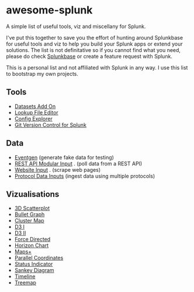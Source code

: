 # awesome-splunk
A simple list of useful tools, viz and miscellany for Splunk.

I've put this together to save you the effort of hunting around Splunkbase for useful tools and viz to help you build your Splunk apps or extend your solutions. The list is not definitative so if you cannot find what you need, please do check [Splunkbase](https://splunkbase.splunk.com/) or create a feature request with Splunk.

This is a personal list and not affiliated with Splunk in any way. I use this list to bootstrap my own projects.

## Tools

- [Datasets Add On](https://splunkbase.splunk.com/app/3245/#/overview) 
- [Lookup File Editor](https://splunkbase.splunk.com/app/1724/)
- [Config Explorer](https://splunkbase.splunk.com/app/4353/#/details)
- [Git Version Control for Splunk](https://splunkbase.splunk.com/app/4182/)

## Data
- [Eventgen](https://splunkbase.splunk.com/app/1924/) (generate fake data for testing)
- [REST API Modular Input](https://splunkbase.splunk.com/app/1546/) . (poll data from a REST API)
- [Website Input](https://splunkbase.splunk.com/app/1818/) . (scrape web pages)
- [Protocol Data Inputs](https://splunkbase.splunk.com/app/1901/) (ingest data using multiple protocols)


## Vizualisations

- [3D Scatterplot](https://splunkbase.splunk.com/app/3138/) 
- [Bullet Graph](https://splunkbase.splunk.com/app/3144/) 
- [Cluster Map](https://splunkbase.splunk.com/app/3122/)
- [D3 I](https://splunkbase.splunk.com/app/2785/) 
- [D3 II](https://splunkbase.splunk.com/app/2856/)
- [Force Directed](https://splunkbase.splunk.com/app/3767/) 
- [Horizon Chart](https://splunkbase.splunk.com/app/3117/) 
- [Maps+](https://splunkbase.splunk.com/app/3124/) 
- [Parallel Coordinates](https://splunkbase.splunk.com/app/3137/) 
- [Status Indicator](https://splunkbase.splunk.com/app/3119/) 
- [Sankey Diagram](https://splunkbase.splunk.com/app/3112/) 
- [Timeline](https://splunkbase.splunk.com/app/3120/) 
- [Treemap](https://splunkbase.splunk.com/app/3118/) 
